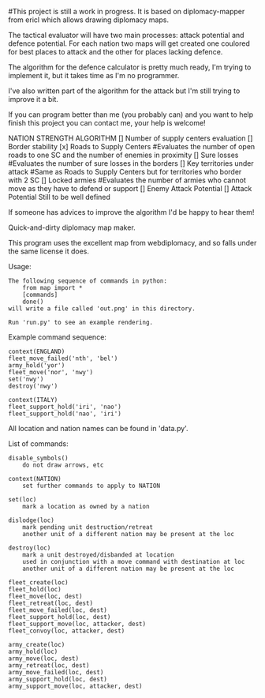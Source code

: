 #This project is still a work in progress.
It is based on diplomacy-mapper from ericl which allows drawing diplomacy maps.

The tactical evaluator will have two main processes: attack potential and defence potential.
For each nation two maps will get created one coulored for best places to attack and the other for places lacking defence.

The algorithm for the defence calculator is pretty much ready, I'm trying to implement it, but it takes time as I'm no programmer.

I've also written part of the algorithm for the attack but I'm still trying to improve it a bit.

If you can program better than me (you probably can) and you want to help finish this project you can contact me, your help is welcome!

NATION STRENGTH ALGORITHM
[] Number of supply centers evaluation
[] Border stability
	[x] Roads to Supply Centers #Evaluates the number of open roads to one SC and the number of enemies in proximity
	[]  Sure losses #Evaluates the number of sure losses in the borders
	[]  Key territories under attack #Same as Roads to Supply Centers but for territories who border with 2 SC
	[]  Locked armies #Evaluates the number of armies who cannot move as they have to defend or support
	[]  Enemy Attack Potential
[] Attack Potential
	Still to be well defined

If someone has advices to improve the algorithm I'd be happy to hear them!

Quick-and-dirty diplomacy map maker.

This program uses the excellent map from webdiplomacy,
and so falls under the same license it does.

Usage:

	The following sequence of commands in python:
		from map import *
		[commands]
		done()
	will write a file called 'out.png' in this directory.

	Run 'run.py' to see an example rendering.

Example command sequence:

	context(ENGLAND)
	fleet_move_failed('nth', 'bel')
	army_hold('yor')
	fleet_move('nor', 'nwy')
	set('nwy')
	destroy('nwy')

	context(ITALY)
	fleet_support_hold('iri', 'nao')
	fleet_support_hold('nao', 'iri')
	
All location and nation names can be found in 'data.py'.

List of commands:
	
	disable_symbols()
        do not draw arrows, etc

	context(NATION)
        set further commands to apply to NATION

	set(loc)
        mark a location as owned by a nation

	dislodge(loc)
        mark pending unit destruction/retreat
		another unit of a different nation may be present at the loc

	destroy(loc)
        mark a unit destroyed/disbanded at location
		used in conjunction with a move command with destination at loc
		another unit of a different nation may be present at the loc

	fleet_create(loc)
	fleet_hold(loc)
	fleet_move(loc, dest)
	fleet_retreat(loc, dest)
	fleet_move_failed(loc, dest)
	fleet_support_hold(loc, dest)
	fleet_support_move(loc, attacker, dest)
	fleet_convoy(loc, attacker, dest)

	army_create(loc)
	army_hold(loc)
	army_move(loc, dest)
	army_retreat(loc, dest)
	army_move_failed(loc, dest)
	army_support_hold(loc, dest)
	army_support_move(loc, attacker, dest)

